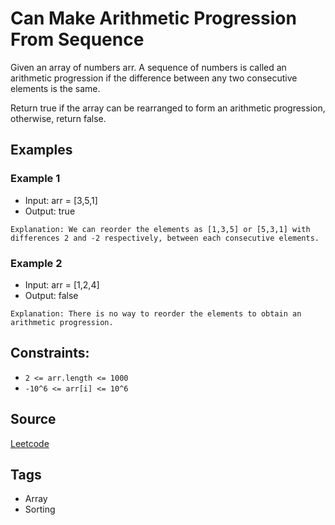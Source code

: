 # Can Make Arithmetic Progression From Sequence

Given an array of numbers arr. A sequence of numbers is called an arithmetic
progression if the difference between any two consecutive elements is the same.

Return true if the array can be rearranged to form an arithmetic progression,
otherwise, return false.

## Examples

### Example 1
- Input: arr = [3,5,1]
- Output: true

```
Explanation: We can reorder the elements as [1,3,5] or [5,3,1] with differences 2 and -2 respectively, between each consecutive elements.
```

### Example 2
-  Input: arr = [1,2,4]
- Output: false

```
Explanation: There is no way to reorder the elements to obtain an arithmetic progression.
```

## Constraints:

- `2 <= arr.length <= 1000`
- `-10^6 <= arr[i] <= 10^6`

## Source
[Leetcode](https://leetcode.com/problems/can-make-arithmetic-progression-from-sequence/)

## Tags
- Array
- Sorting
